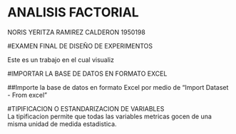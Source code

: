 ANALISIS FACTORIAL
================
NORIS YERITZA RAMIREZ CALDERON 1950198

\#EXAMEN FINAL DE DISEÑO DE EXPERIMENTOS

Este es un trabajo en el cual visualiz

\#IMPORTAR LA BASE DE DATOS EN FORMATO EXCEL

\#\#Importe la base de datos en formato Excel por medio de “Import
Dataset - From excel”

\#TIPIFICACION O ESTANDARIZACION DE VARIABLES  
La tipificacion permite que todas las variables metricas gocen de una
misma unidad de medida estadistica.
